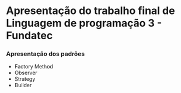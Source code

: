 # Apresentação do trabalho final de Linguagem de programação 3 - Fundatec

### Apresentação dos padrões 
- Factory Method
- Observer
- Strategy
- Builder

